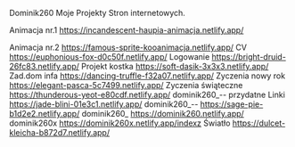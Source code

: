 Dominik260
Moje Projekty Stron internetowych.

Animacja nr.1   https://incandescent-haupia-animacja.netlify.app/

Animacja nr.2   https://famous-sprite-kooanimacja.netlify.app/
CV   https://euphonious-fox-d0c50f.netlify.app/
Logowanie   https://bright-druid-26fc83.netlify.app/
Projekt kostka   https://soft-dasik-3x3x3.netlify.app/
Zad.dom infa   https://dancing-truffle-f32a07.netlify.app/
Zyczenia nowy rok   https://elegant-pasca-5c7499.netlify.app/
Zyczenia świąteczne   https://thunderous-yeot-e80cdf.netlify.app/
dominik260_--   przydatne Linki https://jade-blini-01e3c1.netlify.app/
dominik260_--   https://sage-pie-b1d2e2.netlify.app/
dominik260_   https://dominik260.netlify.app/
dominik260x   https://dominik260x.netlify.app/indexz
Światło    https://dulcet-kleicha-b872d7.netlify.app/
